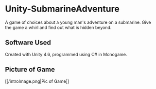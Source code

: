 # Unity-SubmarineAdventure


A game of choices about a young man's adventure on a submarine. Give the game a whirl and find out what is hidden beyond.

## Software Used

Created with Unity 4.6, programmed using C# in Monogame. 

## Picture of Game

[[/introImage.png|Pic of Game]]